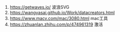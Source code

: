 1. https://getwaves.io/ 波浪SVG
2. https://wangyasai.github.io/Work/datacreators.html
3. https://www.macv.com/mac/3080.html mac工具
4. https://zhuanlan.zhihu.com/p/474961319 激活
